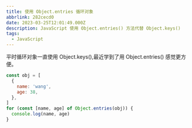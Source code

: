 ```yaml
---
title: 使用 Object.entries 循环对象
abbrlink: 282cecd0
date: 2023-03-25T12:01:49.000Z
description: JavaScript 使用 Object.entries() 方法代替 Object.keys()
tags:
  - JavaScript
---
```


平时循环对象一直使用 Object.keys(),最近学到了用 Object.entries() 感觉更方便。

```javascript
const obj = [
  {
    name: 'wang',
    age: 38,
  },
]
for (const [name, age] of Object.entries(obj)) {
  console.log(name, age)
}
```
